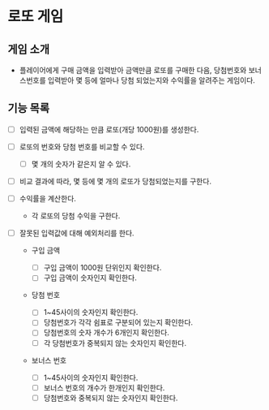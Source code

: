 # 로또 게임

## 게임 소개

- 플레이어에게 구매 금액을 입력받아 금액만큼 로또를 구매한 다음, 당첨번호와 보너스번호를 입력받아 몇 등에 얼마나 당첨 되었는지와 수익률을 알려주는 게임이다.

## 기능 목록

- [ ] 입력된 금액에 해당하는 만큼 로또(개당 1000원)를 생성한다.

- [ ] 로또의 번호와 당첨 번호를 비교할 수 있다.

  - [ ] 몇 개의 숫자가 같은지 알 수 있다.

- [ ] 비교 결과에 따라, 몇 등에 몇 개의 로또가 당첨되었는지를 구한다.

- [ ] 수익률을 계산한다.

  - 각 로또의 당첨 수익을 구한다.

- [ ] 잘못된 입력값에 대해 예외처리를 한다.

  - 구입 금액

    - [ ] 구입 금액이 1000원 단위인지 확인한다.
    - [ ] 구입 금액이 숫자인지 확인한다.

  - 당첨 번호

    - [ ] 1~45사이의 숫자인지 확인한다.
    - [ ] 당첨번호가 각각 쉼표로 구분되어 있는지 확인한다.
    - [ ] 당첨번호의 숫자 개수가 6개인지 확인한다.
    - [ ] 각 당첨번호가 중복되지 않는 숫자인지 확인한다.

  - 보너스 번호

    - [ ] 1~45사이의 숫자인지 확인한다.
    - [ ] 보너스 번호의 개수가 한개인지 확인한다.
    - [ ] 당첨번호와 중복되지 않는 숫자인지 확인한다.
